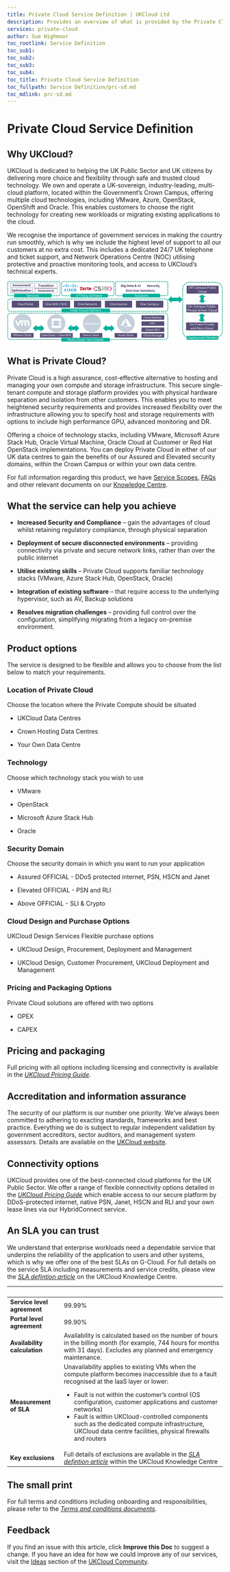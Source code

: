 ```yaml
---
title: Private Cloud Service Definition | UKCloud Ltd
description: Provides an overview of what is provided by the Private Cloud service
services: private-cloud
author: Sue Highmoor
toc_rootlink: Service Definition
toc_sub1: 
toc_sub2:
toc_sub3:
toc_sub4:
toc_title: Private Cloud Service Definition
toc_fullpath: Service Definition/prc-sd.md
toc_mdlink: prc-sd.md
---
```


# Private Cloud Service Definition

## Why UKCloud?

UKCloud is dedicated to helping the UK Public Sector and UK citizens by delivering more choice and flexibility through safe and trusted cloud technology. We own and operate a UK-sovereign, industry-leading, multi-cloud platform, located within the Government’s Crown Campus, offering multiple cloud technologies, including VMware, Azure, OpenStack, OpenShift and Oracle. This enables customers to choose the right technology for creating new workloads or migrating existing applications to the cloud.

We recognise the importance of government services in making the country run smoothly, which is why we include the highest level of support to all our customers at no extra cost. This includes a dedicated 24/7 UK telephone and ticket support, and Network Operations Centre (NOC) utilising protective and proactive monitoring tools, and access to UKCloud’s technical experts.

![UKCloud services](images/ukc-services.png)

## What is Private Cloud?

Private Cloud is a high assurance, cost-effective alternative to hosting and managing your own compute and storage infrastructure. This secure single-tenant compute and storage platform provides you with physical hardware separation and isolation from other customers. This enables you to meet heightened security requirements and provides increased flexibility over the infrastructure allowing you to specify host and storage requirements with options to include high performance GPU, advanced monitoring and DR.

Offering a choice of technology stacks, including VMware, Microsoft Azure Stack Hub, Oracle Virtual Machine, Oracle Cloud at Customer or Red Hat OpenStack implementations. You can deploy Private Cloud in either of our UK data centres to gain the benefits of our Assured and Elevated security domains, within the Crown Campus or within your own data centre.

For full information regarding this product, we have [Service Scopes](prc-sco.md), [FAQs](prc-faq.md) and other relevant documents on our [Knowledge Centre](https://docs.ukcloud.com).

## What the service can help you achieve

- **Increased Security and Compliance** – gain the advantages of cloud whilst retaining regulatory compliance, through physical separation

- **Deployment of secure disconnected environments** – providing connectivity via private and secure network links, rather than over the public internet

- **Utilise existing skills** – Private Cloud supports familiar technology stacks (VMware, Azure Stack Hub, OpenStack, Oracle)

- **Integration of existing software** – that require access to the underlying hypervisor, such as AV, Backup solutions

- **Resolves migration challenges** – providing full control over the configuration, simplifying migrating from a legacy on-premise environment.

## Product options

The service is designed to be flexible and allows you to choose from the list below to match your requirements.

### Location of Private Cloud

Choose the location where the Private Compute should be situated

- UKCloud Data Centres

- Crown Hosting Data Centres

- Your Own Data Centre

### Technology

Choose which technology stack you wish to use

- VMware

- OpenStack

- Microsoft Azure Stack Hub

- Oracle

### Security Domain

Choose the security domain in which you want to run your application

- Assured OFFICIAL - DDoS protected internet, PSN, HSCN and Janet

- Elevated OFFICIAL - PSN and RLI

- Above OFFICIAL - SLI & Crypto

### Cloud Design and Purchase Options

UKCloud Design Services Flexible purchase options

- UKCloud Design, Procurement, Deployment and Management

- UKCloud Design, Customer Procurement, UKCloud Deployment and Management

### Pricing and Packaging Options

Private Cloud solutions are offered with two options

- OPEX

- CAPEX

## Pricing and packaging

Full pricing with all options including licensing and connectivity is available in the [*UKCloud Pricing Guide*](https://ukcloud.com/wp-content/uploads/2019/06/ukcloud-pricing-guide-11.0.pdf).

## Accreditation and information assurance

The security of our platform is our number one priority. We’ve always been committed to adhering to exacting standards, frameworks and best practice. Everything we do is subject to regular independent validation by government accreditors, sector auditors, and management system assessors. Details are available on the [UKCloud website](https://ukcloud.com/governance/).

## Connectivity options

UKCloud provides one of the best-connected cloud platforms for the UK Public Sector. We offer a range of flexible connectivity options detailed in the [*UKCloud Pricing Guide*](https://ukcloud.com/wp-content/uploads/2019/06/ukcloud-pricing-guide-11.0.pdf) which enable access to our secure platform by DDoS-protected internet, native PSN, Janet, HSCN and RLI and your own lease lines via our HybridConnect service.

## An SLA you can trust

We understand that enterprise workloads need a dependable service that underpins the reliability of the application to users and other systems, which is why we offer one of the best SLAs on G-Cloud. For full details on the service SLA including measurements and service credits, please view the [*SLA defintion article*](../other/other-ref-sla-definition.md) on the UKCloud Knowledge Centre.

&nbsp;                       | &nbsp;
-----------------------------|-------
**Service level agreement**  | 99.99%
**Portal level agreement**   | 99.90%
**Availability calculation** | Availability is calculated based on the number of hours in the billing month (for example, 744 hours for months with 31 days). Excludes any planned and emergency maintenance.
**Measurement of SLA**       | Unavailability applies to existing VMs when the compute platform becomes inaccessible due to a fault recognised at the IaaS layer or lower:<ul><li>Fault is not within the customer’s control (OS configuration, customer applications and customer networks)<li>Fault is within UKCloud-controlled components such as the dedicated compute infrastructure, UKCloud data centre facilities, physical firewalls and routers</ul>
**Key exclusions**           | Full details of exclusions are available in the [*SLA defintion article*](../other/other-ref-sla-definition.md) within the UKCloud Knowledge Centre

## The small print

For full terms and conditions including onboarding and responsibilities, please refer to the [*Terms and conditions documents*](../other/other-ref-terms-and-conditions.md).

## Feedback

If you find an issue with this article, click **Improve this Doc** to suggest a change. If you have an idea for how we could improve any of our services, visit the [Ideas](https://community.ukcloud.com/ideas) section of the [UKCloud Community](https://community.ukcloud.com).
